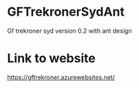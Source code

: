 # GFTrekronerSydAnt
 Gf trekroner syd version 0.2 with ant design

# Link to website
https://gftrekroner.azurewebsites.net/
